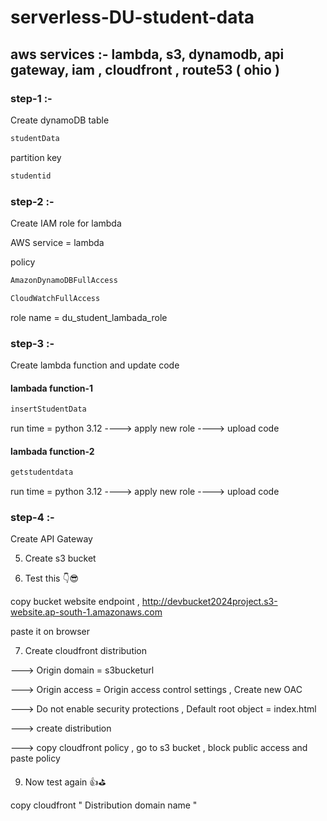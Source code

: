 # serverless-DU-student-data

## aws services :- lambda, s3, dynamodb, api gateway, iam , cloudfront , route53 ( ohio )

### step-1 :-

Create dynamoDB table

```sh
studentData
```

partition key

```sh
studentid
```

### step-2 :-

Create IAM role for lambda

AWS service = lambda

policy

```sh
AmazonDynamoDBFullAccess
```

```sh
CloudWatchFullAccess
```

role name = du_student_lambada_role

### step-3 :-

Create lambda function and update code
   
#### lambada function-1

```sh
insertStudentData
```

run time = python 3.12  ---->  apply new role  ---->  upload code

#### lambada function-2

```sh
getstudentdata
```

run time = python 3.12  ---->  apply new role  ---->  upload code

### step-4 :-

Create API Gateway

5. Create s3 bucket

6. Test this 👇😎

copy bucket website endpoint  ,  http://devbucket2024project.s3-website.ap-south-1.amazonaws.com

paste it on browser

7. Create cloudfront distribution

---> Origin domain = s3bucketurl

---> Origin access = Origin access control settings  ,  Create new OAC

---> Do not enable security protections  , Default root object = index.html

---> create distribution

---> copy cloudfront policy , go to s3 bucket , block public access and paste policy

9. Now test again 👍⛳

copy cloudfront " Distribution domain name "
